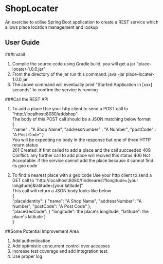 # ShopLocater
An exercise to utilise Spring Boot application to create a REST service which allows place location management and lookup

## User Guide

###Install
1. Compile the source code using Gradle build, you will get a jar "place-locater-1.0.0.jar"
2. From the directory of the jar run this command: java -jar place-locater-1.0.0.jar
3. The above command will eventually print "Started Application in [xxx] seconds" to confirm the service is running

###Call the REST API
1. To add a place
Use your http client to send a POST call to "http://localhost:8080/addshop"  
The body of this POST call should be a JSON matching below format  
{  
    "name" : "A Shop Name",
    "addressNumber" : "A Number",
    "postCode" : "A Post Code"
}  
You will be expecting no body in the response but one of three HTTP return status  
    201 Created: if first called to add a place and the call succeeded
    409 Conflict: any further call to add place will recived this status
    406 Not Acceptable: if the service cannot add the place because it cannot find its geo code

2. To find a nearest place with a geo code
Use your http client to send a GET call to "http://localhost:8080/findnearest?longitude=[your longitude]&latitude=[your latitude]"  
This call will return a JSON body looks like below  
{  
  "placeIdentity": {
    "name": "A Shop Name",
    "addressNumber": "A Number",
    "postCode": "A Post Code"
  },  
  "placeGeoCode": {
    "longitude": the place's longitude,
    "latitude": the place's latitude
  }  
}  

##Some Potential Improvement Area
1. Add authentication
2. Add optimistic concurrent control over accesses
3. Increase test coverage and add integration test.
4. Use proper log

